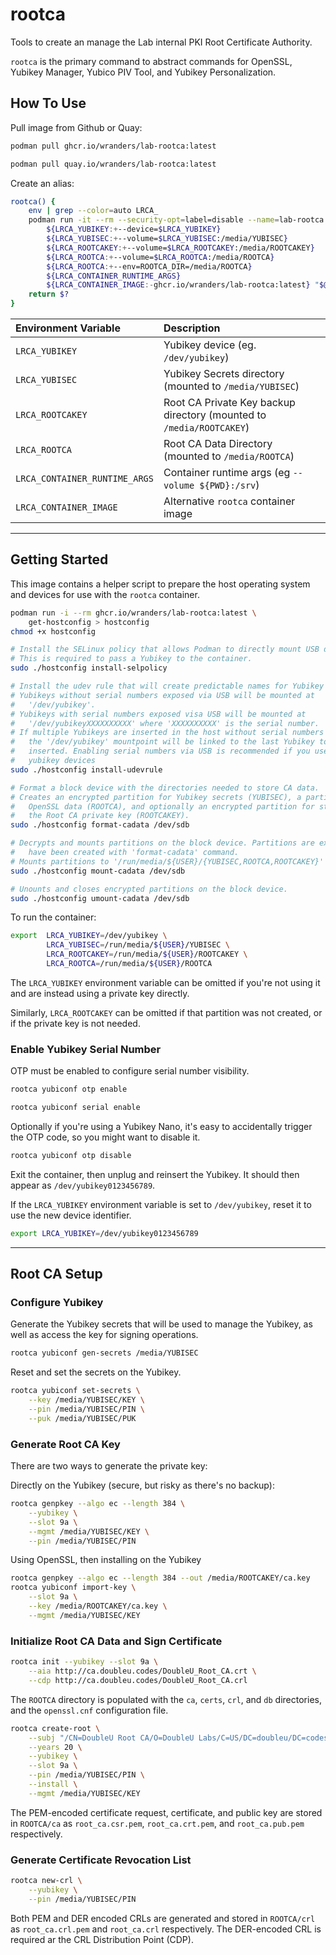 # rootca

Tools to create an manage the Lab internal PKI Root Certificate Authority.

`rootca` is the primary command to abstract commands for OpenSSL, Yubikey
Manager, Yubico PIV Tool, and Yubikey Personalization.

## How To Use

Pull image from Github or Quay:

```sh
podman pull ghcr.io/wranders/lab-rootca:latest
```

```sh
podman pull quay.io/wranders/lab-rootca:latest
```

Create an alias:

```sh
rootca() {
    env | grep --color=auto LRCA_
    podman run -it --rm --security-opt=label=disable --name=lab-rootca  \
        ${LRCA_YUBIKEY:+--device=$LRCA_YUBIKEY}                         \
        ${LRCA_YUBISEC:+--volume=$LRCA_YUBISEC:/media/YUBISEC}          \
        ${LRCA_ROOTCAKEY:+--volume=$LRCA_ROOTCAKEY:/media/ROOTCAKEY}    \
        ${LRCA_ROOTCA:+--volume=$LRCA_ROOTCA:/media/ROOTCA}             \
        ${LRCA_ROOTCA:+--env=ROOTCA_DIR=/media/ROOTCA}                  \
        ${LRCA_CONTAINER_RUNTIME_ARGS}                                  \
        ${LRCA_CONTAINER_IMAGE:-ghcr.io/wranders/lab-rootca:latest} "$@"
    return $?
}
```

| Environment Variable          | Description
| :-                            | :-
| `LRCA_YUBIKEY`                | Yubikey device (eg. `/dev/yubikey`)
| `LRCA_YUBISEC`                | Yubikey Secrets directory (mounted to `/media/YUBISEC`)
| `LRCA_ROOTCAKEY`              | Root CA Private Key backup directory (mounted to `/media/ROOTCAKEY`)
| `LRCA_ROOTCA`                 | Root CA Data Directory (mounted to `/media/ROOTCA`)
| `LRCA_CONTAINER_RUNTIME_ARGS` | Container runtime args (eg `--volume ${PWD}:/srv`)
| `LRCA_CONTAINER_IMAGE`        | Alternative `rootca` container image

---

## Getting Started

This image contains a helper script to prepare the host operating system and
devices for use with the `rootca` container.

```sh
podman run -i --rm ghcr.io/wranders/lab-rootca:latest \
    get-hostconfig > hostconfig
chmod +x hostconfig
```

```sh
# Install the SELinux policy that allows Podman to directly mount USB devices.
# This is required to pass a Yubikey to the container.
sudo ./hostconfig install-selpolicy

# Install the udev rule that will create predictable names for Yubikey devices.
# Yubikeys without serial numbers exposed via USB will be mounted at
#   '/dev/yubikey'.
# Yubikeys with serial numbers exposed visa USB will be mounted at
#   '/dev/yubikeyXXXXXXXXXX' where 'XXXXXXXXXX' is the serial number.
# If multiple Yubikeys are inserted in the host without serial numbers exposed,
#   the '/dev/yubikey' mountpoint will be linked to the last Yubikey to be
#   inserted. Enabling serial numbers via USB is recommended if you use multiple
#   yubikey devices
sudo ./hostconfig install-udevrule

# Format a block device with the directories needed to store CA data.
# Creates an encrypted partition for Yubikey secrets (YUBISEC), a partition for
#   OpenSSL data (ROOTCA), and optionally an encrypted partition for storing
#   the Root CA private key (ROOTCAKEY).
sudo ./hostconfig format-cadata /dev/sdb

# Decrypts and mounts partitions on the block device. Partitions are expected to
#   have been created with 'format-cadata' command.
# Mounts partitions to '/run/media/${USER}/{YUBISEC,ROOTCA,ROOTCAKEY}'
sudo ./hostconfig mount-cadata /dev/sdb

# Unounts and closes encrypted partitions on the block device.
sudo ./hostconfig umount-cadata /dev/sdb
```

To run the container:

```sh
export  LRCA_YUBIKEY=/dev/yubikey \
        LRCA_YUBISEC=/run/media/${USER}/YUBISEC \
        LRCA_ROOTCAKEY=/run/media/${USER}/ROOTCAKEY \
        LRCA_ROOTCA=/run/media/${USER}/ROOTCA
```

The `LRCA_YUBIKEY` environment variable can be omitted if you're not using it
and are instead using a private key directly.

Similarly, `LRCA_ROOTCAKEY` can be omitted if that partition was not created, or
if the private key is not needed.

### Enable Yubikey Serial Number

OTP must be enabled to configure serial number visibility.

```sh
rootca yubiconf otp enable
```

```sh
rootca yubiconf serial enable
```

Optionally if you're using a Yubikey Nano, it's easy to accidentally trigger the
OTP code, so you might want to disable it.

```sh
rootca yubiconf otp disable
```

Exit the container, then unplug and reinsert the Yubikey. It should then appear
as `/dev/yubikey0123456789`.

If the `LRCA_YUBIKEY` environment variable is set to `/dev/yubikey`, reset it to
use the new device identifier.

```sh
export LRCA_YUBIKEY=/dev/yubikey0123456789
```

---

## Root CA Setup

### Configure Yubikey

Generate the Yubikey secrets that will be used to manage the Yubikey, as well as
access the key for signing operations.

```sh
rootca yubiconf gen-secrets /media/YUBISEC
```

Reset and set the secrets on the Yubikey.

```sh
rootca yubiconf set-secrets \
    --key /media/YUBISEC/KEY \
    --pin /media/YUBISEC/PIN \
    --puk /media/YUBISEC/PUK
```

### Generate Root CA Key

There are two ways to generate the private key:

Directly on the Yubikey (secure, but risky as there's no backup):

```sh
rootca genpkey --algo ec --length 384 \
    --yubikey \
    --slot 9a \
    --mgmt /media/YUBISEC/KEY \
    --pin /media/YUBISEC/PIN
```

Using OpenSSL, then installing on the Yubikey

```sh
rootca genpkey --algo ec --length 384 --out /media/ROOTCAKEY/ca.key
rootca yubiconf import-key \
    --slot 9a \
    --key /media/ROOTCAKEY/ca.key \
    --mgmt /media/YUBISEC/KEY
```

### Initialize Root CA Data and Sign Certificate

```sh
rootca init --yubikey --slot 9a \
    --aia http://ca.doubleu.codes/DoubleU_Root_CA.crt \
    --cdp http://ca.doubleu.codes/DoubleU_Root_CA.crl
```

The `ROOTCA` directory is populated with the `ca`, `certs`, `crl`, and `db`
directories, and the `openssl.cnf` configuration file.

```sh
rootca create-root \
    --subj "/CN=DoubleU Root CA/O=DoubleU Labs/C=US/DC=doubleu/DC=codes" \
    --years 20 \
    --yubikey \
    --slot 9a \
    --pin /media/YUBISEC/PIN \
    --install \
    --mgmt /media/YUBISEC/KEY
```

The PEM-encoded certificate request, certificate, and public key are stored in
`ROOTCA/ca` as `root_ca.csr.pem`, `root_ca.crt.pem`, and `root_ca.pub.pem`
respectively.

### Generate Certificate Revocation List

```sh
rootca new-crl \
    --yubikey \
    --pin /media/YUBISEC/PIN
```

Both PEM and DER encoded CRLs are generated and stored in
`ROOTCA/crl` as `root_ca.crl.pem` and `root_ca.crl` respectively. The
DER-encoded CRL is required ar the CRL Distribution Point (CDP).
